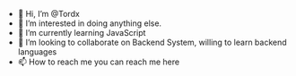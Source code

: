 - 👋 Hi, I’m @Tordx
- 👀 I’m interested in doing anything else.
- 🌱 I’m currently learning JavaScript 
- 💞️ I’m looking to collaborate on Backend System, willing to learn backend languages
- 📫 How to reach me you can reach me here

<!---
Tordx/Tordx is a ✨ special ✨ repository because its `README.md` (this file) appears on your GitHub profile.
You can click the Preview link to take a look at your changes.
--->

